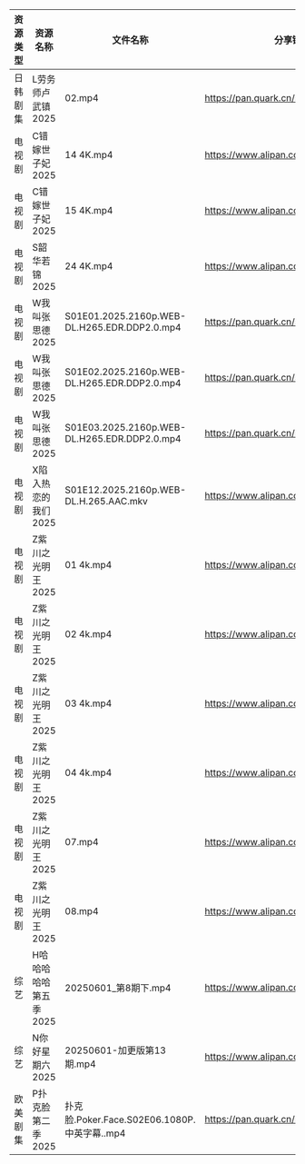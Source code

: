 | 资源类型 | 资源名称          | 文件名称                                         | 分享链接                                 | 更新时间                |
| ---- | ------------- | -------------------------------------------- | ------------------------------------ | ------------------- |
| 日韩剧集 | L劳务师卢武镇2025   | 02.mp4                                       | https://pan.quark.cn/s/9b4098a2af96  | 2025-06-01 01:22:49 |
| 电视剧  | C错嫁世子妃2025    | 14 4K.mp4                                    | https://www.alipan.com/s/fsFbunEy7wg | 2025-06-01 15:05:22 |
| 电视剧  | C错嫁世子妃2025    | 15 4K.mp4                                    | https://www.alipan.com/s/fsFbunEy7wg | 2025-06-01 15:05:21 |
| 电视剧  | S韶华若锦2025     | 24 4K.mp4                                    | https://www.alipan.com/s/AJNi5aA9aLX | 2025-06-01 20:05:49 |
| 电视剧  | W我叫张思德2025    | S01E01.2025.2160p.WEB-DL.H265.EDR.DDP2.0.mp4 | https://pan.quark.cn/s/7094d1f0b265  | 2025-06-01 10:25:29 |
| 电视剧  | W我叫张思德2025    | S01E02.2025.2160p.WEB-DL.H265.EDR.DDP2.0.mp4 | https://pan.quark.cn/s/7094d1f0b265  | 2025-06-01 10:25:26 |
| 电视剧  | W我叫张思德2025    | S01E03.2025.2160p.WEB-DL.H265.EDR.DDP2.0.mp4 | https://pan.quark.cn/s/7094d1f0b265  | 2025-06-01 10:25:22 |
| 电视剧  | X陷入热恋的我们2025  | S01E12.2025.2160p.WEB-DL.H.265.AAC.mkv       | https://www.alipan.com/s/tXqE3saLfdb | 2025-06-01 20:06:01 |
| 电视剧  | Z紫川之光明王2025   | 01 4k.mp4                                    | https://www.alipan.com/s/5oMJsnAqqi3 | 2025-06-01 20:06:12 |
| 电视剧  | Z紫川之光明王2025   | 02 4k.mp4                                    | https://www.alipan.com/s/5oMJsnAqqi3 | 2025-06-01 20:06:12 |
| 电视剧  | Z紫川之光明王2025   | 03 4k.mp4                                    | https://www.alipan.com/s/5oMJsnAqqi3 | 2025-06-01 20:06:12 |
| 电视剧  | Z紫川之光明王2025   | 04 4k.mp4                                    | https://www.alipan.com/s/5oMJsnAqqi3 | 2025-06-01 20:06:11 |
| 电视剧  | Z紫川之光明王2025   | 07.mp4                                       | https://www.alipan.com/s/5oMJsnAqqi3 | 2025-06-01 20:06:09 |
| 电视剧  | Z紫川之光明王2025   | 08.mp4                                       | https://www.alipan.com/s/5oMJsnAqqi3 | 2025-06-01 20:06:09 |
| 综艺   | H哈哈哈哈哈第五季2025 | 20250601_第8期下.mp4                            | https://www.alipan.com/s/xGAPLokKzoj | 2025-06-01 16:06:20 |
| 综艺   | N你好星期六2025    | 20250601-加更版第13期.mp4                         | https://www.alipan.com/s/nvuMvPrHLGa | 2025-06-01 14:06:30 |
| 欧美剧集 | P扑克脸第二季2025   | 扑克脸.Poker.Face.S02E06.1080P.中英字幕..mp4        | https://pan.quark.cn/s/e29b876f70bc  | 2025-06-01 01:24:01 |
